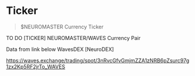 # Ticker

> $NEUROMASTER Currency Ticker

TO DO [TICKER] NEUROMASTER/WAVES Currency Pair

Data from link below WavesDEX [NeuroDEX]

https://waves.exchange/trading/spot/3nRvcGfvGmjmZZA1zNRB6pZsurc97g1zx2Kp5RF2jrTo_WAVES
